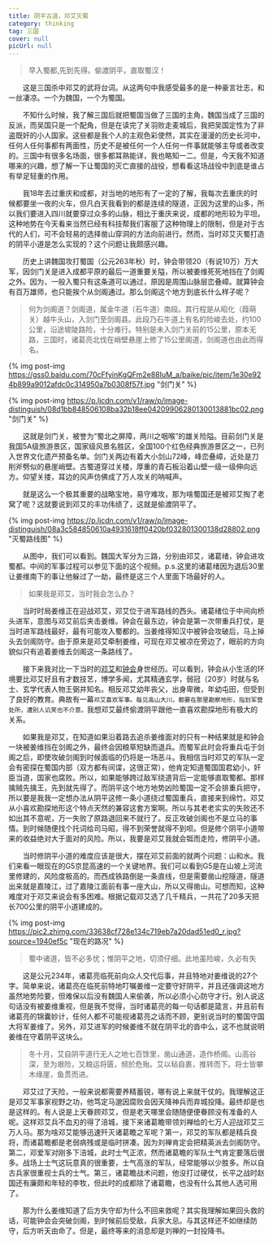 ```yaml
---
title: 阴平古道，邓艾灭蜀
category: thinking
tag: 三国
cover: null
picUrl: null
---
```


> 早入蜀都,先到先得。偷渡阴平，直取蜀汉！

　　这是三国杀中邓艾的武将台词。从这两句中我感受最多的是一种豪言壮志，和一丝凄凉。一个为魏国，一个为蜀国。

　　不知什么时候，我了解三国后就把蜀国当做了三国的主角，魏国当成了三国的反派，而吴国只是一个配角，但是在读完了关羽败走麦城后，我把吴国定性为了非盗既奸的小人国家。这些都是我个人的主观色彩使然，其实在漫漫的历史长河中，任何人任何事都有两面性，历史不是被任何一个人任何一件事就能够主导或者改变的。三国中有很多名场面，很多都耳熟能详，我也略知一二。但是，今天我不知道哪来的兴趣，想了解一下让蜀国的灭亡直接的战役，想看看这场战役中到底是谁占有举足轻重的作用。

　　我18年去过重庆和成都，对当地的地形有了一定的了解，我每次去重庆的时候都要坐一夜的火车，但凡白天我看到的都是连续的隧道，正因为这里的山多，所以我们要进入四川就要穿过众多的山脉，相比于重庆来说，成都的地形较为平坦。这种地势在今天看来当然已经有科技帮我们客服了这种物理上的限制，但是对于古代的人们，可不会轻易的选择凿山穿洞的方法向前进行。然而，当时邓艾灭蜀打造的阴平小道是怎么实现的？这个问题让我颇感兴趣。

　　历史上讲魏国攻打蜀国（公元263年秋）时，钟会带领20（有说10万）万大军，因剑门关是进入成都平原的最后一道重要关隘，所以被姜维死死地挡在了剑阁之外。因为，一般入蜀只有这条道可以通过，原因是周围山脉层峦叠嶂。就算钟会有百万雄师，也只能挨个从剑阁通过。那么剑阁这个地方到底长什么样子呢？

> 何为剑阁道？剑阁道，属金牛道（石牛道）南段。其行程是从昭化（葭萌关）越牛头山，入剑门至剑阁县。此段乃石牛道上有名的险峻去处，约100公里，沿途坡陡路险，十分难行。特别是未入剑门关前的15公里，原本无路，三国时，诸葛亮北伐在峭壁悬崖上修了15公里阁道，剑阁道也由此而得名。

{% img post-img https://gss0.baidu.com/70cFfyinKgQFm2e88IuM_a/baike/pic/item/1e30e924b899a9012afdc0c314950a7b0308f57f.jpg "剑门关" %}

{% img post-img https://p.ljcdn.com/v1/raw/p/image-distinguish/08d1bb848506108ba32b18ee04209906280130013881bc02.png "剑门关" %}

　　这就是剑门关，被誉为“蜀北之屏障，两川之咽喉”的雄关险隘。目前剑门关是我国5A级旅游景区，国家级风景名胜区，全国100个红色经典旅游景区之一，已列入世界文化遗产预备名单。剑门关两边有着大小剑山72峰，峰峦叠嶂，近处是刀削斧劈似的悬崖峭壁。古蜀道穿过关楼，厚重的青石板沿着山壁一级一级伸向远方。仰望关搂，耳边的风声仿佛成了万人攻关的呐喊声。

　　就是这么一个极其重要的战略宝地，易守难攻，那为啥蜀国还是被邓艾掏了老窝了呢？这就要说到邓艾的丰功伟绩了，这就是偷渡阴平了。

{% img post-img https://p.ljcdn.com/v1/raw/p/image-distinguish/08a3c584850610a4931618ff0420bf032801300138d28802.png "灭蜀路线图" %}

　　从图中，我们可以看到。魏国大军分为三路，分别由邓艾，诸葛绪，钟会进攻蜀都。中间的军事过程可以参见下面的这个视频。p.s.这里的诸葛绪因为退后30里让姜维南下的事让他躲过了一劫，最终是这三个人里面下场最好的人。
<div align='middle'>
<script>
	document.write("<iframe src='//player.bilibili.com/player.html?aid=413378551&bvid=BV1FV411y7jP&cid=197675942&page=1'allowfullscreen='true'> </iframe>");
</script>
</div>

> 如果我是邓艾，当时我会怎么办？

　　当时时局姜维正在迎战邓艾，邓艾位于进军路线的西头。诸葛绪位于中间向桥头进军，意图与邓艾前后夹击姜维。钟会在最东边，钟会是第一次带重兵打仗，是当时进军路线最好，最有可能攻入蜀都的。当姜维得知汉中被钟会攻破后，马上掉头去剑阁防守。由于原来是邓艾牵制姜维，可现在邓艾被凉在旁边了，眼前的方向貌似只有追着姜维去剑阁这一条路线了。

　　接下来我对比一下当时的[邓艾](https://baike.baidu.com/item/%E9%82%93%E8%89%BE/6770?fr=aladdin)和[钟会](https://baike.baidu.com/item/%E9%92%9F%E4%BC%9A/18087?fr=aladdin)身世经历。可以看到，钟会从小生活的环境要比邓艾好且有才数技艺，博学多闻，尤其精通玄学，弱冠（20岁）时就与名士、玄学代表人物王弼并知名。相反邓艾幼年丧父，出身卑微，年幼屯田，但受到了良好的教育。典故有一幕`邓艾喜欢军事。每见高山大川，都要在那里勘察地形，指划军营处所，遭别人讥笑也不介意。`我想邓艾最终偷渡阴平跟他一直喜欢勘探地形有极大的关系。

　　如果我是邓艾，在知道如果沿着路去追杀姜维面对的只有一种结果就是和钟会一块被姜维挡在剑阁之外，最终会因粮草短缺而退兵。而蜀军此时会将重兵屯于剑阁之后，即使攻破剑阁到时候面临的仍将是一场恶斗。我相信当时邓艾的军队一定会有密探在蜀国内部（双方都有间谍，这很正常），他肯定知道蜀国国君幼小，奸臣当道，国家也腐败。所以，如果能够跨过敌军绕道背后一定能够直取蜀都。那样擒贼先擒王，先到就先得了。而阴平这个地方地势凶险蜀国一定不会排重兵把守，所以要是我我一定想办法从阴平这修一条小道绕过蜀国重兵，直接来到绵竹。邓艾从小喜欢勘探地形这个特点天然的兼容这套方案啊。所以与其老老实实的失败还不如出其不意呢，万一失败了原路退回来不就行了。反正攻破剑阁也不是立马的事情。到时候随便找个托词给司马昭，得不到荣誉就得不到呗。但是修个阴平小道带来的收益绝对大于面对的风险。所以，我要是邓艾我就会铤而走险，修阴平小道。

　　当时修阴平小道的难度应该是很大，摆在邓艾前面的就两个问题：山和水。我们来看一眼现在的G5京昆高速的一个关键地界。我们可以看到G5是在山坡上河流里修建的，风险度极高的。而西成铁路倒是一条直线，但是需要凿山挖隧道，隧道出来就是嘉陵江，过了嘉陵江面前有事一座大山，所以又得凿山。可想而知，这种难度对于邓艾来说会有多困难。根据记载邓艾选了几千精兵，一共花了20多天把长700公里的阴平小道建成的。

{% img post-img https://pic2.zhimg.com/33638cf728e134c719eb7a20dad51ed0_r.jpg?source=1940ef5c "现在的路况" %}

> 蜀中诸道，皆不必多忧；惟阴平之地，切须仔细。此地虽险峻，久必有失

　　这是公元234年，诸葛亮临死前向众人交代后事，并且特地对姜维说的27个字。简单来说，诸葛亮在临死前特地叮嘱姜维一定要守好阴平，并且还强调这地方虽然地势险要，但难保以后没有魏国人来偷袭，所以必须小心防守才行。别人说这句话没有被姜维重视，但是我不觉得，当时诸葛亮的每一句话都是箴言，并且前有诸葛亮的锦囊妙计，任何人都不可能视诸葛亮之话而不顾，更别说当时的蜀国守国大将军姜维了。另外，邓艾进军的时候姜维不就在阴平北的沓中么，这不也就说明姜维在守着阴平这块么。

> 冬十月，艾自阴平道行无人之地七百馀里，凿山通道，造作桥阁。山高谷深，至为艰险，又粮运将匮，频於危殆。艾以毡自裹，推转而下。将士皆攀木缘崖，鱼贯而进。

　　邓艾过了天险，一般来说都需要养精蓄锐，哪有说上来就干仗的。我理解这正是邓艾军事家视野之功，他笃定马邈因腐败会因天降神兵而弃城投降。最终却是也是这样的。有人说是上天眷顾邓艾，但是老天哪里会随随便便眷顾没有准备的人呢。这样邓艾兵不血刃的得了涪城，接下来诸葛瞻带领刘禅给的七万人迎战邓艾三万人马。那为啥邓艾能够迅速歼灭诸葛瞻之军呢？第一，邓艾的军队都是精兵良将，而诸葛瞻都是老弱病残或是临时拼凑。因为刘禅肯定会把精英派去剑阁防守。第二，邓爱军对刚多下涪城，此时士气正浓，然而诸葛瞻的军队士气肯定要落后很多。战场上士气这玩意真的很重要，士气高涨的军队，经常能够以少胜多。所以自古兵家很重视士兵的士气。第三，诸葛瞻战术问题，他没打过硬仗，长平之战时赵国还有廉颇和年轻的李牧，但此时的成都除了诸葛瞻，也没有什么其他人选可用了。

　　那为什么姜维知道了后方失守却为什么不回来救呢？其实我理解如果回头救的话，可能钟会会突破剑阁，到时候前后受敌，兵家大忌。与其这样还不如继续防守，后方听天由命了。但是，最终等来的消息却是刘禅的一封投降书。
